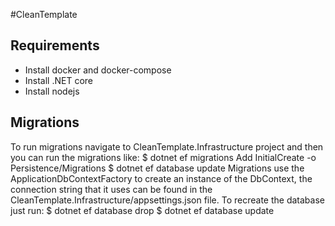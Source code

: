 #CleanTemplate

## Requirements
- Install docker and docker-compose
- Install .NET core
- Install nodejs

## Migrations
To run migrations navigate to CleanTemplate.Infrastructure project and then you can run the migrations like:
	$ dotnet ef migrations Add InitialCreate -o Persistence/Migrations
	$ dotnet ef database update
Migrations use the ApplicationDbContextFactory to create an instance of the DbContext, the connection string that it uses
can be found in the CleanTemplate.Infrastructure/appsettings.json file.
To recreate the database just run:
	$ dotnet ef database drop
	$ dotnet ef database update